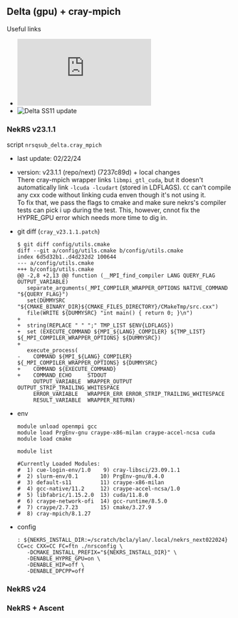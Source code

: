 ## Delta (gpu) + cray-mpich

Useful links      
- ![NCSA doc](https://docs.ncsa.illinois.edu/systems/delta/en/latest/index.html)
- ![Delta SS11 update](https://wiki.ncsa.illinois.edu/display/DSC/Delta+Network+Upgrade)

### NekRS v23.1.1

script `nrsqsub_delta.cray_mpich`

- last update: 02/22/24
- version: v23.1.1 (repo/next) (7237c89d) + local changes      
  There cray-mpich wrapper links `libmpi_gtl_cuda`, but it doesn't automatically link `-lcuda -lcudart` (stored in LDFLAGS). `CC` can't compile any cxx code without linking cuda enven though it's not using it.      
  To fix that, we pass the flags to cmake and make sure nekrs's compiler tests can pick i up during the test. This, however, cnnot fix the HYPRE\_GPU error which needs more time to dig in.

- git diff (`cray_v23.1.1.patch`)    
  ```
  $ git diff config/utils.cmake
  diff --git a/config/utils.cmake b/config/utils.cmake
  index 6d5d32b1..d4d232d2 100644
  --- a/config/utils.cmake
  +++ b/config/utils.cmake
  @@ -2,8 +2,13 @@ function (__MPI_find_compiler LANG QUERY_FLAG OUTPUT_VARIABLE)
     separate_arguments(_MPI_COMPILER_WRAPPER_OPTIONS NATIVE_COMMAND "${QUERY_FLAG}")
     set(DUMMYSRC "${CMAKE_BINARY_DIR}${CMAKE_FILES_DIRECTORY}/CMakeTmp/src.cxx")
     file(WRITE ${DUMMYSRC} "int main() { return 0; }\n")
  +
  +  string(REPLACE " " ";" TMP_LIST $ENV{LDFLAGS})
  +  set (EXECUTE_COMMAND ${MPI_${LANG}_COMPILER} ${TMP_LIST} ${_MPI_COMPILER_WRAPPER_OPTIONS} ${DUMMYSRC})
  +
     execute_process(
  -    COMMAND ${MPI_${LANG}_COMPILER} ${_MPI_COMPILER_WRAPPER_OPTIONS} ${DUMMYSRC}
  +    COMMAND ${EXECUTE_COMMAND}
  +    COMMAND_ECHO     STDOUT
       OUTPUT_VARIABLE  WRAPPER_OUTPUT OUTPUT_STRIP_TRAILING_WHITESPACE
       ERROR_VARIABLE   WRAPPER_ERR ERROR_STRIP_TRAILING_WHITESPACE
       RESULT_VARIABLE  WRAPPER_RETURN)
  ```

- env
  ```
  module unload openmpi gcc
  module load PrgEnv-gnu craype-x86-milan craype-accel-ncsa cuda
  module load cmake

  module list

  #Currently Loaded Modules:
  #  1) cue-login-env/1.0    9) cray-libsci/23.09.1.1
  #  2) slurm-env/0.1       10) PrgEnv-gnu/8.4.0
  #  3) default-s11         11) craype-x86-milan
  #  4) gcc-native/11.2     12) craype-accel-ncsa/1.0
  #  5) libfabric/1.15.2.0  13) cuda/11.8.0
  #  6) craype-network-ofi  14) gcc-runtime/8.5.0
  #  7) craype/2.7.23       15) cmake/3.27.9
  #  8) cray-mpich/8.1.27
  ```

- config
  ```
  : ${NEKRS_INSTALL_DIR:=/scratch/bcla/ylan/.local/nekrs_next022024}
  CC=cc CXX=CC FC=ftn ./nrsconfig \
     -DCMAKE_INSTALL_PREFIX="${NEKRS_INSTALL_DIR}" \
     -DENABLE_HYPRE_GPU=on \
     -DENABLE_HIP=off \
     -DENABLE_DPCPP=off
  ```

### NekRS v24

### NekRS + Ascent



